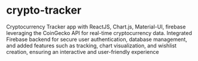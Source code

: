 # crypto-tracker
 Cryptocurrency Tracker app with ReactJS, Chart.js, Material-UI, firebase leveraging the CoinGecko
API for real-time cryptocurrency data.
 Integrated Firebase backend for secure user authentication, database management, and added features such as
tracking, chart visualization, and wishlist creation, ensuring an interactive and user-friendly experience
